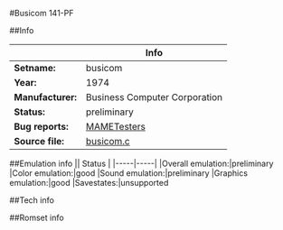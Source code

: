 #Busicom 141-PF

##Info

||Info|
|-----|-----|
|**Setname:**|busicom
|**Year:**|1974
|**Manufacturer:**|Business Computer Corporation
|**Status:**|preliminary
|**Bug reports:**|[MAMETesters](http://mametesters.org/view_all_set.php?type=1&temporary=y&search=busicom.c)
|**Source file:**|[busicom.c](https://github.com/mamedev/mame/blob/master/src/mess/drivers/busicom.c)

##Emulation info
|| Status |
|-----|-----|
|Overall emulation:|preliminary
|Color emulation:|good
|Sound emulation:|preliminary
|Graphics emulation:|good
|Savestates:|unsupported

##Tech info

##Romset info

<!--- START OF EDITED COMMENT DO NOT TOUCH TEXT ABOVE-->
